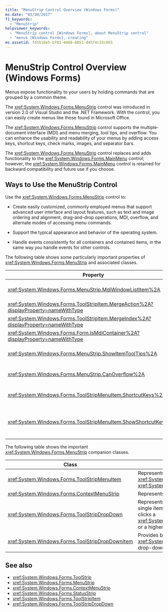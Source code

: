 ```yaml
---
title: "MenuStrip Control Overview (Windows Forms)"
ms.date: "03/30/2017"
f1_keywords: 
  - "MenuStrip"
helpviewer_keywords: 
  - "MenuStrip control [Windows Forms], about MenuStrip control"
  - "menus [Windows Forms], creating"
ms.assetid: f45516e5-bf01-4468-b851-d45f4c33c055
---
```

# MenuStrip Control Overview (Windows Forms)
Menus expose functionality to your users by holding commands that are grouped by a common theme.  
  
 The <xref:System.Windows.Forms.MenuStrip> control was introduced in version 2.0 of Visual Studio and the .NET Framework. With the control, you can easily create menus like those found in Microsoft Office.  
  
 The <xref:System.Windows.Forms.MenuStrip> control supports the multiple-document interface (MDI) and menu merging, tool tips, and overflow. You can enhance the usability and readability of your menus by adding access keys, shortcut keys, check marks, images, and separator bars.  
  
 The <xref:System.Windows.Forms.MenuStrip> control replaces and adds functionality to the <xref:System.Windows.Forms.MainMenu> control; however, the <xref:System.Windows.Forms.MainMenu> control is retained for backward compatibility and future use if you choose.  
  
## Ways to Use the MenuStrip Control  
 Use the <xref:System.Windows.Forms.MenuStrip> control to:  
  
- Create easily customized, commonly employed menus that support advanced user interface and layout features, such as text and image ordering and alignment, drag-and-drop operations, MDI, overflow, and alternate modes of accessing menu commands.  
  
- Support the typical appearance and behavior of the operating system.  
  
- Handle events consistently for all containers and contained items, in the same way you handle events for other controls.  
  
 The following table shows some particularly important properties of <xref:System.Windows.Forms.MenuStrip> and associated classes.  
  
|Property|Description|  
|--------------|-----------------|  
|<xref:System.Windows.Forms.MenuStrip.MdiWindowListItem%2A>|Gets or sets the <xref:System.Windows.Forms.ToolStripMenuItem> that is used to display a list of MDI child forms.|  
|<xref:System.Windows.Forms.ToolStripItem.MergeAction%2A?displayProperty=nameWithType>|Gets or sets how child menus are merged with parent menus in MDI applications.|  
|<xref:System.Windows.Forms.ToolStripItem.MergeIndex%2A?displayProperty=nameWithType>|Gets or sets the position of a merged item within a menu in MDI applications.|  
|<xref:System.Windows.Forms.Form.IsMdiContainer%2A?displayProperty=nameWithType>|Gets or sets a value indicating whether the form is a container for MDI child forms.|  
|<xref:System.Windows.Forms.MenuStrip.ShowItemToolTips%2A>|Gets or sets a value indicating whether tool tips are shown for the <xref:System.Windows.Forms.MenuStrip>.|  
|<xref:System.Windows.Forms.MenuStrip.CanOverflow%2A>|Gets or sets a value indicating whether the <xref:System.Windows.Forms.MenuStrip> supports overflow functionality.|  
|<xref:System.Windows.Forms.ToolStripMenuItem.ShortcutKeys%2A>|Gets or sets the shortcut keys associated with the <xref:System.Windows.Forms.ToolStripMenuItem>.|  
|<xref:System.Windows.Forms.ToolStripMenuItem.ShowShortcutKeys%2A>|Gets or sets a value indicating whether the shortcut keys that are associated with the <xref:System.Windows.Forms.ToolStripMenuItem> are displayed next to the <xref:System.Windows.Forms.ToolStripMenuItem>.|  
  
 The following table shows the important <xref:System.Windows.Forms.MenuStrip> companion classes.  
  
|Class|Description|  
|-----------|-----------------|  
|<xref:System.Windows.Forms.ToolStripMenuItem>|Represents a selectable option displayed on a <xref:System.Windows.Forms.MenuStrip> or <xref:System.Windows.Forms.ContextMenuStrip>.|  
|<xref:System.Windows.Forms.ContextMenuStrip>|Represents a shortcut menu.|  
|<xref:System.Windows.Forms.ToolStripDropDown>|Represents a control that allows the user to select a single item from a list that is displayed when the user clicks a <xref:System.Windows.Forms.ToolStripDropDownButton> or a higher-level menu item.|  
|<xref:System.Windows.Forms.ToolStripDropDownItem>|Provides basic functionality for controls derived from <xref:System.Windows.Forms.ToolStripItem> that display drop-down items when clicked.|  
  
## See also

- <xref:System.Windows.Forms.ToolStrip>
- <xref:System.Windows.Forms.MenuStrip>
- <xref:System.Windows.Forms.ContextMenuStrip>
- <xref:System.Windows.Forms.StatusStrip>
- <xref:System.Windows.Forms.ToolStripItem>
- <xref:System.Windows.Forms.ToolStripDropDown>
